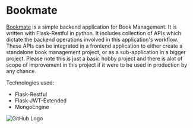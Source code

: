 # Bookmate
[Bookmate](https://bookme-prod-point.herokuapp.com/) is a simple backend application for Book Management. It is written with Flask-Restful in python.
It includes collection of APIs which dictate the
backend operations involved in this application's workflow. These APIs can be integrated in a frontend application to
either create a standalone book management project, or as a sub-application in a bigger project.
Please note this is just a basic hobby project and there is alot of scope of improvement in this project if it were to be used in production by
any chance.


Technologies used: 
- Flask-Restful
- Flask-JWT-Extended
- MongoEngine


![GitHub Logo](https://img.shields.io/github/license/vishu221b/bookmate-flask-REST-APIs-Collection?color=npm)
